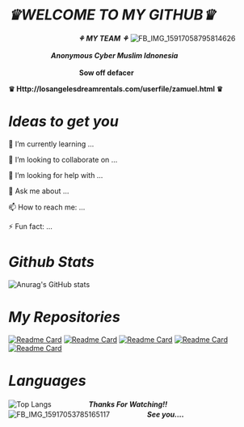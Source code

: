# **_*♛WELCOME TO MY GITHUB♛*_**
　　　　　 　　　 　 **_*⚘ MY TEAM ⚘*_**
![FB_IMG_15917058795814626](https://user-images.githubusercontent.com/79139059/110004846-72ae2780-7d4a-11eb-9c31-c2555f1a3d68.jpg)

　　　　　　**_*Anonymous Cyber Muslim Idnonesia*_**

　　　　　　　　　　**Sow off defacer**

**♛ Http://losangelesdreamrentals.com/userfile/zamuel.html ♛**

#        *Ideas to get you*

🌱 I’m currently learning …

👯 I’m looking to collaborate on …

🤔 I’m looking for help with …

💬 Ask me about …

📫 How to reach me: …

⚡ Fun fact: …

#   *Github Stats*
![Anurag's GitHub stats](https://github-readme-stats.vercel.app/api?username=zamxyz&theme=outrun&show_icons=true)
#    *My Repositories*

[![Readme Card](https://github-readme-stats.vercel.app/api/pin/?username=zamxyz&repo=PBB&theme=vision-friendly-dark)](https://github.com/zamxyz/PBB)
[![Readme Card](https://github-readme-stats.vercel.app/api/pin/?username=zamxyz&repo=zxr&theme=vision-friendly-dark)](https://github.com/zamxyz/zxr)
[![Readme Card](https://github-readme-stats.vercel.app/api/pin/?username=zamxyz&repo=zml&theme=vision-friendly-dark)](https://github.com/zamxyz/zml)
[![Readme Card](https://github-readme-stats.vercel.app/api/pin/?username=zamxyz&repo=terkey&theme=vision-friendly-dark)](https://github.com/zamxyz/terkey)
[![Readme Card](https://github-readme-stats.vercel.app/api/pin/?username=zamxyz&repo=encrypt&theme=vision-friendly-dark)](https://github.com/zamxyz/encrypt)

# *Languages*
![Top Langs](https://github-readme-stats.vercel.app/api/top-langs/?username=zamxyz&theme=shades-of-purple)
　　　　　**_*Thanks For Watching!!*_**
![FB_IMG_15917053785165117](https://user-images.githubusercontent.com/79139059/110002974-86588e80-7d48-11eb-9525-e11326909389.jpg)
　　　　　**_*See you....*_**
